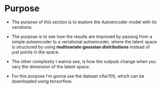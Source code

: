 # Purpose

- The purpose of this section is to explore the Autoencoder model with its variations.

- The purpose is to see how the results are improved by passing from a simple autoencoder to a variational autoencoder, where the latent space is structured by using **multivariate gaussian distributions** instead of just points in the space.

- The other complexity I wanna see, is how the outputs change when you vary the dimension of the latent space. 

- For this purpose I'm gonna use the dataset cifar100, which can be downloaded using tensorflow.

